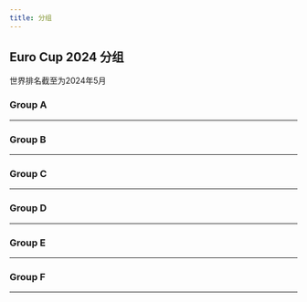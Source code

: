 ```yaml
---
title: 分组
---
```


## Euro Cup 2024 分组

世界排名截至为2024年5月

### Group A


<CardGroup>
  <StateCard state="de">
    <template #rank>No.16</template>
  </StateCard>
  <StateCard state="gb-sct">
    <template #rank>No.39</template>
  </StateCard>
  <StateCard state="hu">
    <template #rank>No.26</template>
  </StateCard>
  <StateCard state="ch">
    <template #rank>No.19</template>
  </StateCard>
</CardGroup>

---

### Group B

<CardGroup>
<StateCard state="es" >
    <template #rank>No.08</template>
  </StateCard>
<StateCard state="hr">
    <template #rank>No.10</template>
  </StateCard>
<StateCard state="it" >
    <template #rank>No.09</template>
  </StateCard>
<StateCard state="al">
    <template #rank>No.66</template>
  </StateCard>
</CardGroup>

---

### Group C

<CardGroup>
<StateCard state="si">
    <template #rank>No.57</template>
  </StateCard>
<StateCard state="dk">
    <template #rank>No.21</template>
  </StateCard>
<StateCard state="rs">
    <template #rank>No.33</template>
  </StateCard>
<StateCard state="gb-eng" >
    <template #rank>No.4</template>
  </StateCard>
</CardGroup>

---

### Group D

<CardGroup>
<StateCard state="pl" >
    <template #rank>No.28</template>
  </StateCard>
<StateCard state="nl" >
    <template #rank>No.7</template>
  </StateCard>
<StateCard state="at">
    <template #rank>No.25</template>
  </StateCard>
<StateCard state="fr">
    <template #rank>No.02</template>
  </StateCard>
</CardGroup>

---

### Group E

<CardGroup>
<StateCard state="be" >
    <template #rank>No.03</template>
  </StateCard>
<StateCard state="sk">
    <template #rank>No.48</template>
  </StateCard>
<StateCard state="ro">
    <template #rank>No.46</template>
  </StateCard>
<StateCard state="ua" >
    <template #rank>No.22</template>
  </StateCard>
</CardGroup>

---

### Group F

<CardGroup>
<StateCard state="tr">
    <template #rank>No.40</template>
  </StateCard>
<StateCard state="ge">
    <template #rank>No.75</template>
  </StateCard>
<StateCard state="pt" >
    <template #rank>No.06</template>
  </StateCard>
<StateCard state="cz" >
    <template #rank>No.36</template>
  </StateCard>
</CardGroup>

---
